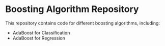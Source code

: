 # Boosting Algorithm Repository

This repository contains code for different boosting algorithms, including:
- AdaBoost for Classification
- AdaBoost for Regression
